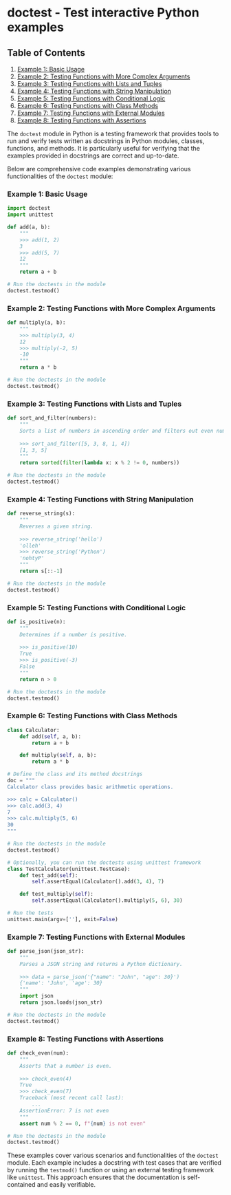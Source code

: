 # doctest - Test interactive Python examples
## Table of Contents

1. [Example 1: Basic Usage](#example-1-basic-usage)
2. [Example 2: Testing Functions with More Complex Arguments](#example-2-testing-functions-with-more-complex-arguments)
3. [Example 3: Testing Functions with Lists and Tuples](#example-3-testing-functions-with-lists-and-tuples)
4. [Example 4: Testing Functions with String Manipulation](#example-4-testing-functions-with-string-manipulation)
5. [Example 5: Testing Functions with Conditional Logic](#example-5-testing-functions-with-conditional-logic)
6. [Example 6: Testing Functions with Class Methods](#example-6-testing-functions-with-class-methods)
7. [Example 7: Testing Functions with External Modules](#example-7-testing-functions-with-external-modules)
8. [Example 8: Testing Functions with Assertions](#example-8-testing-functions-with-assertions)



The `doctest` module in Python is a testing framework that provides tools to run and verify tests written as docstrings in Python modules, classes, functions, and methods. It is particularly useful for verifying that the examples provided in docstrings are correct and up-to-date.

Below are comprehensive code examples demonstrating various functionalities of the `doctest` module:

### Example 1: Basic Usage

```python
import doctest
import unittest

def add(a, b):
    """
    >>> add(1, 2)
    3
    >>> add(5, 7)
    12
    """
    return a + b

# Run the doctests in the module
doctest.testmod()
```

### Example 2: Testing Functions with More Complex Arguments

```python
def multiply(a, b):
    """
    >>> multiply(3, 4)
    12
    >>> multiply(-2, 5)
    -10
    """
    return a * b

# Run the doctests in the module
doctest.testmod()
```

### Example 3: Testing Functions with Lists and Tuples

```python
def sort_and_filter(numbers):
    """
    Sorts a list of numbers in ascending order and filters out even numbers.
    
    >>> sort_and_filter([5, 3, 8, 1, 4])
    [1, 3, 5]
    """
    return sorted(filter(lambda x: x % 2 != 0, numbers))

# Run the doctests in the module
doctest.testmod()
```

### Example 4: Testing Functions with String Manipulation

```python
def reverse_string(s):
    """
    Reverses a given string.
    
    >>> reverse_string('hello')
    'olleh'
    >>> reverse_string('Python')
    'nohtyP'
    """
    return s[::-1]

# Run the doctests in the module
doctest.testmod()
```

### Example 5: Testing Functions with Conditional Logic

```python
def is_positive(n):
    """
    Determines if a number is positive.
    
    >>> is_positive(10)
    True
    >>> is_positive(-3)
    False
    """
    return n > 0

# Run the doctests in the module
doctest.testmod()
```

### Example 6: Testing Functions with Class Methods

```python
class Calculator:
    def add(self, a, b):
        return a + b

    def multiply(self, a, b):
        return a * b

# Define the class and its method docstrings
doc = """
Calculator class provides basic arithmetic operations.

>>> calc = Calculator()
>>> calc.add(3, 4)
7
>>> calc.multiply(5, 6)
30
"""

# Run the doctests in the module
doctest.testmod()

# Optionally, you can run the doctests using unittest framework
class TestCalculator(unittest.TestCase):
    def test_add(self):
        self.assertEqual(Calculator().add(3, 4), 7)

    def test_multiply(self):
        self.assertEqual(Calculator().multiply(5, 6), 30)

# Run the tests
unittest.main(argv=[''], exit=False)
```

### Example 7: Testing Functions with External Modules

```python
def parse_json(json_str):
    """
    Parses a JSON string and returns a Python dictionary.
    
    >>> data = parse_json('{"name": "John", "age": 30}')
    {'name': 'John', 'age': 30}
    """
    import json
    return json.loads(json_str)

# Run the doctests in the module
doctest.testmod()
```

### Example 8: Testing Functions with Assertions

```python
def check_even(num):
    """
    Asserts that a number is even.
    
    >>> check_even(4)
    True
    >>> check_even(7)
    Traceback (most recent call last):
        ...
    AssertionError: 7 is not even
    """
    assert num % 2 == 0, f"{num} is not even"

# Run the doctests in the module
doctest.testmod()
```

These examples cover various scenarios and functionalities of the `doctest` module. Each example includes a docstring with test cases that are verified by running the `testmod()` function or using an external testing framework like `unittest`. This approach ensures that the documentation is self-contained and easily verifiable.

